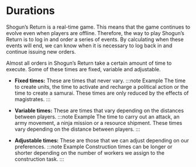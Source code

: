 # Durations

Shogun’s Return is a real-time game. This means that the game continues to evolve even when players are offline. Therefore, the way to play Shogun’s Return is to log in and order a series of events. By calculating when these events will end, we can know when it is necessary to log back in and continue issuing new orders.

Almost all orders in Shogun’s Return take a certain amount of time to execute. Some of these times are fixed, variable and adjustable.

- **Fixed times:** These are times that never vary. 
:::note Example
The time to create units, the time to activate and recharge a political action or the time to create a samurai. These times are only reduced by the effects of magistrates.
:::

- **Variable times:** These are times that vary depending on the distances between players.
:::note Example
The time to carry out an attack, an army movement, a ninja mission or a resource shipment. These times vary depending on the distance between players.
:::

- **Adjustable times:** These are those that we can adjust depending on our preferences. 
:::note Example
Construction times can be longer or shorter depending on the number of workers we assign to the construction task.
:::